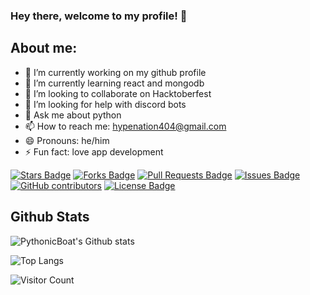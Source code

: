 ### Hey there, welcome to my profile! 👋

## About me:

- 🔭 I’m currently working on my github profile
- 🌱 I’m currently learning react and mongodb
- 👯 I’m looking to collaborate on Hacktoberfest
- 🤔 I’m looking for help with discord bots
- 💬 Ask me about python 
- 📫 How to reach me: hypenation404@gmail.com
- 😄 Pronouns: he/him
- ⚡ Fun fact: love app development

<a href="https://github.com/abhisheknaiidu/awesome-github-profile-readme/stargazers"><img src="https://img.shields.io/github/stars/PythonicBoat/awesome-github-profile-readme" alt="Stars Badge"/></a>
<a href="https://github.com/abhisheknaiidu/awesome-github-profile-readme/network/members"><img src="https://img.shields.io/github/forks/PythonicBoat/awesome-github-profile-readme" alt="Forks Badge"/></a>
<a href="https://github.com/abhisheknaiidu/awesome-github-profile-readme/pulls"><img src="https://img.shields.io/github/issues-pr/PythonicBoat/awesome-github-profile-readme" alt="Pull Requests Badge"/></a>
<a href="https://github.com/abhisheknaiidu/awesome-github-profile-readme/issues"><img src="https://img.shields.io/github/issues/PythonicBoat/awesome-github-profile-readme" alt="Issues Badge"/></a>
<a href="https://github.com/PythonicBoat/awesome-github-profile-readme/graphs/contributors"><img alt="GitHub contributors" src="https://img.shields.io/github/contributors/PyhtonicBoat/awesome-github-profile-readme?color=2b9348"></a>
<a href="https://github.com/abhisheknaiidu/awesome-github-profile-readme/blob/master/LICENSE"><img src="https://img.shields.io/github/license/PythonicBoat/awesome-github-profile-readme?color=2b9348" alt="License Badge"/></a>

## Github Stats

![PythonicBoat's Github stats](https://github-readme-stats.vercel.app/api?username=PythonicBoat&show_icons=true&theme=dark)

![Top Langs](https://github-readme-stats.vercel.app/api/top-langs/?username=PythonicBoat)

![Visitor Count](https://profile-counter.glitch.me/PythonicBoat/count.svg)
